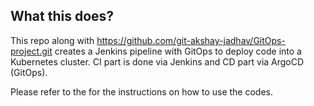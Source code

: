 ## What this does?
This repo along with https://github.com/git-akshay-jadhav/GitOps-project.git creates a Jenkins pipeline with GitOps to deploy code into a Kubernetes cluster. CI part is done via Jenkins and CD part via ArgoCD (GitOps).


Please refer to the  for the instructions on how to use the codes.
